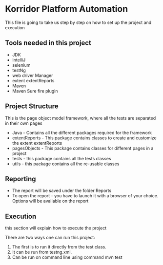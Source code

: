 # Korridor Platform Automation
This file is going to take us step by step on how to set up the project and execution

## Tools needed in this project
* JDK
* IntelliJ
* selenium
* testNg
* web driver Manager
* extent extentReports
* Maven
* Maven Sure fire plugin

## Project Structure
This is the page object model framework, where all the tests are separated in their own pages
* Java - Contains all the different packages required for the framework
* extentReports - This package contains classes to create and customize the extent extentReports
* pagesObjects - This package contains classes for different  pages in a project
* tests - this package contains all the tests classes
* utils - this package contains all the re-usable classes

## Reporting
* The report will be saved under the folder Reports
* To open the report - you have to launch it with a browser of your choice. Options will be available on the report

## Execution
this section will explain how to execute the project

There are two ways one can run this project:

1. The first is to run it directly from the test class.
2. It can be run from testng.xml.
3. Can be run on command line using command mvn test


